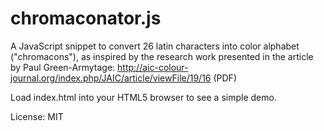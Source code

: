 chromaconator.js
================

A JavaScript snippet to convert 26 latin characters into color alphabet
("chromacons"), as inspired by the research work presented in the article by Paul
Green-Armytage: http://aic-colour-journal.org/index.php/JAIC/article/viewFile/19/16 (PDF)

Load index.html into your HTML5 browser to see a simple demo.

License: MIT

